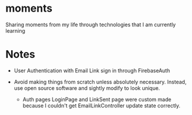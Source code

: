 # moments

Sharing moments from my life through technologies that I am currently learning

# Notes

- User Authentication with Email Link sign in through FirebaseAuth

- Avoid making things from scratch unless absolutely necessary. Instead, use open source software and sightly modify to look unique.

  - Auth pages LoginPage and LinkSent page were custom made because I couldn't get EmailLinkController update state correctly.
